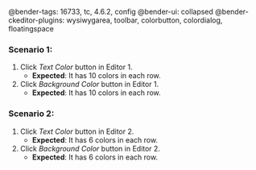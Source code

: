@bender-tags: 16733, tc, 4.6.2, config
@bender-ui: collapsed
@bender-ckeditor-plugins: wysiwygarea, toolbar, colorbutton, colordialog, floatingspace

### Scenario 1:

1. Click *Text Color* button in Editor 1.
	* **Expected**: It has 10 colors in each row.
1. Click *Background Color* button in Editor 1.
	* **Expected**: It has 10 colors in each row.

### Scenario 2:

1. Click *Text Color* button in Editor 2.
	* **Expected**: It has 6 colors in each row.
1. Click *Background Color* button in Editor 2.
	* **Expected**: It has 6 colors in each row.
